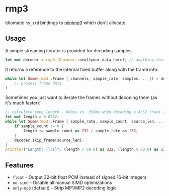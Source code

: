 # rmp3
Idiomatic `no_std` bindings to [minimp3](https://github.com/lieff/minimp3) which don't allocate.

## Usage
A simple streaming iterator is provided for decoding samples.
```rust
let mut decoder = rmp3::Decoder::new(&your_data_here); // anything that can AsRef<[u8]>
```
It returns a reference to the internal fixed buffer along with the frame info:
```rust
while let Some(rmp3::Frame { channels, sample_rate, samples, .. }) = decoder.next_frame() {
    // process frame data
}
```

Sometimes you just want to iterate the frames without decoding them (as it's much faster):
```rust
// calculate song length - 800µs vs. 350ms when decoding a 4:52 track (on a low end CPU)
let mut length = 0.0f32;
while let Some(rmp3::Frame { sample_rate, sample_count, source_len, .. }) = decoder.peek_frame() {
    if sample_count != 0 {
        length += sample_count as f32 / sample_rate as f32;
    }
    decoder.skip_frame(source_len);
}
println!("Length: {}:{}", (length / 60.0) as u32, (length % 60.0) as u32);
```
## Features
- `float` - Output 32-bit float PCM instead of signed 16-bit integers
- `no-simd` - Disable all manual SIMD optimizations
- `only-mp3` (default) - Strip MP1/MP2 decoding logic
